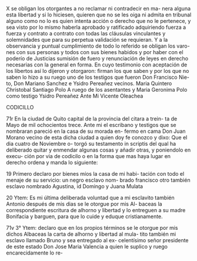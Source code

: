 X se obligan los otorgantes a no reclamar ni contradecir en ma-
nera alguna esta libertad y si lo hiciesen, quieren que no se les
oiga ni admita en tribunal alguno como no lo es quien intenta acción
o derecho que no le pertenece, y sea visto por lo mismo haberla
aprobado y ratificado adquiriendo fuerza a fuerza y contrato a
contrato con todas las cláusulas vinculantes y solemnidades que
para su perpetua validación se requieran. Y a la observancia y
puntual cumplimiento de todo lo referido se obligan los varo-
nes con sus personas y todos con sus bienes habidos y por haber
con el poderío de Justicias sumisión de fuero y renunciación
de leyes en derecho necesarias con la general en forma. En
cuyo testimonio con aceptación de los libertos así lo dijeron
y otorgaron: firman los que saben y por los que no saben lo hizo
a su ruego uno de los testigos que fueron Don Francisco Nie-
to, Don Mariano Sanchez e Ysidro Pereañez vecinos.
Maria Quintero                      Christobal Santiago Polo
A ruego de los asentantes y Maria Geronima Polo
como testigo Ysidro Pereañez
Ante Mi Vicente Oleachea

CODICILLO

71r En la ciudad de Quito capital de la provincia del citara a trein-
ta de Mayo de mil ochocientos trece. Ante mi el escribano y
testigos que se nombraran pareció en la casa de su morada en-
fermo en cama Don Juan Morano vecino de esta dicha ciudad
a quien doy fe conozco y dixo: Que el dia cuatro de Noviembre o-
torgó su testamento in scriptis del qual ha deliberado quitar y
enmendar algunas cosas y añadir otras, y poniendolo en execu-
ción por via de codicilo o en la forma que mas haya lugar en
derecho ordena y manda lo siguiente:

19 Primero declaro por bienes míos la casa de mi habi-
tación con todo el menaje de su servicio: un negro esclavo nom-
brado francisco otro también esclavo nombrado Agustina, id
Domingo y Juana Mulata

20 Ytem: Es mi última deliberada voluntad que a mi esclavito
también Antonio después de mis dias se le otorgue por mis Al-
baceas la correspondiente escritura de alhorno y libertad y lo
entreguen a su madre Bonifacia y barguen, para que lo cuide
y eduque cristianamente.

71v 3° Ytem: declaro que en los propios términos se le otorgue
por mis dichos Albaceas la carta de alhorno y libertad al mula-
tito también mi esclavo llamado Bruno y sea entregado al ex-
celentísimo señor presidente de este estado Don Jose Maria
Valencia a quien le suplico y ruego encarecidamente lo re-